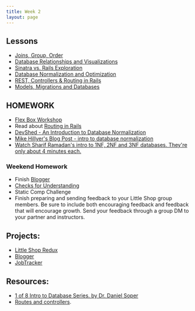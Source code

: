 ```yaml
---
title: Week 2
layout: page
---
```


## Lessons

  - [Joins, Group, Order](http://backend.turing.io/module2/lessons/joins_group_order)
  - [Database Relationships and Visualizations](http://backend.turing.io/module2/lessons/database_relationships_and_visualizations)
  - [Sinatra vs. Rails Exploration](http://backend.turing.io/module2/misc/sinatra_vs_rails_exploration)
  - [Database Normalization and Optimization](http://backend.turing.io/module2/lessons/database_normalization_and_optimization)
  - [REST, Controllers & Routing in Rails](http://backend.turing.io/module2/lessons/rest_routing_and_controllers_in_rails)
  - [Models, Migrations and Databases](http://backend.turing.io/module2/lessons/models_migrations_databases)

## HOMEWORK
  - [Flex Box Workshop](http://backend.turing.io/module2/lessons/flexbox_workshop)
  - Read about [Routing in Rails](https://www.theodinproject.com/courses/ruby-on-rails/lessons/routing)
  - [DevShed - An Introduction to Database Normalization](http://www.devshed.com/c/a/mysql/an-introduction-to-database-normalization/)
  - [Mike Hillyer's Blog Post - intro to database normalization](http://mikehillyer.com/articles/an-introduction-to-database-normalization/)
  - [Watch Sharif Ramadan's intro to 1NF, 2NF and 3NF databases. They're only about 4 minutes each.](https://www.youtube.com/watch?v=K7vzLrGCV50&list=PLQ9AAKW8HuJ5m0rmHKL88ZyjOIKejvrj0)

### Weekend Homework
  - Finish [Blogger](http://backend.turing.io/module2/misc/blogger)
  - [Checks for Understanding](https://github.com/turingschool/checks-for-understanding/blob/master/module-2/backend/week_two.md)
  - Static Comp Challenge
  - Finish preparing and sending feedback to your Little Shop group members. Be sure to include both encouraging feedback and feedback that will encourage growth. Send your feedback through a group DM to your partner and instructors.

## Projects:

* [Little Shop Redux](https://github.com/turingschool-projects/little-shop-redux)
* [Blogger](http://backend.turing.io/module2/misc/blogger)
* [JobTracker](https://github.com/turingschool-projects/job-tracker)

## Resources:

  - [1 of 8 Intro to Database Series. by Dr. Daniel Soper](https://www.youtube.com/watch?v=4Z9KEBexzcM)
  - [Routes and controllers](https://github.com/turingschool/challenges/blob/master/routes_controllers_rails.markdown).
